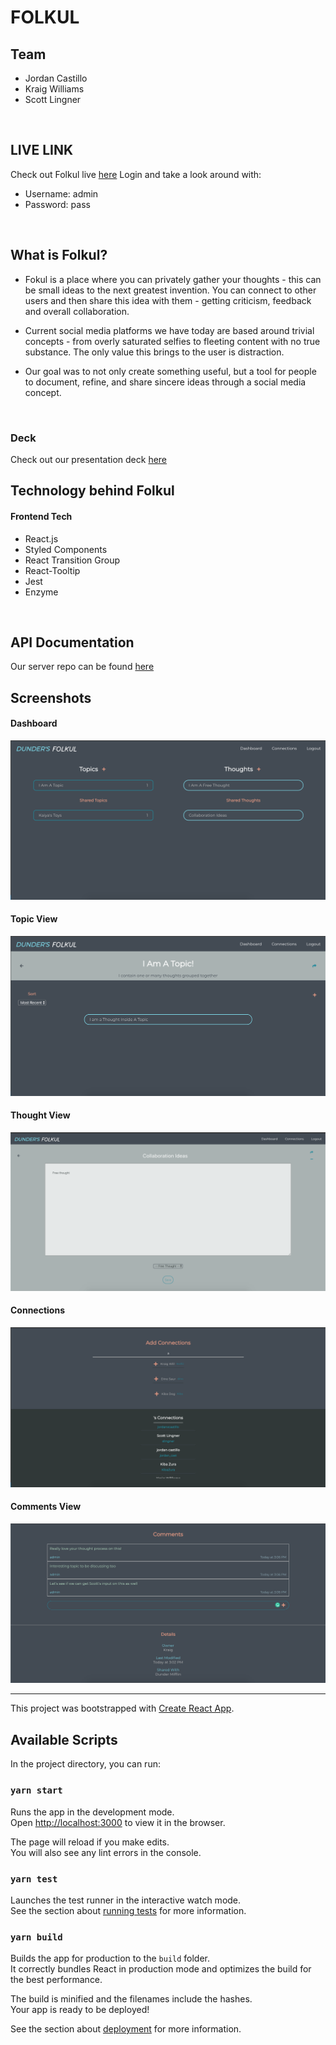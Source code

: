 # FOLKUL 
## Team 
- Jordan Castillo
- Kraig Williams 
- Scott Lingner
<br />

## LIVE LINK 
Check out Folkul live [here](https://folkul.now.sh/) 
Login and take a look around with: 
- Username: admin
- Password: pass
<br />

## What is Folkul?
- Fokul is a place where you can privately gather your thoughts - this can be small ideas to the next greatest invention. You can connect to other users and then share this idea with them - getting criticism, feedback and overall collaboration.

- Current social media platforms we have today are based around trivial concepts - from overly saturated selfies to fleeting content with no true substance. The only value this brings to the user is distraction. 

- Our goal was to not only create something useful, but a tool for people to document, refine, and share sincere ideas through a social media concept. 
<br />

### Deck
Check out our presentation deck [here](https://docs.google.com/presentation/d/15DgrTv6ElXifnbfJY-NHIvDcf96xv8qaSqzbs-DXWkQ/edit?usp=sharing) 
<br />

## Technology behind Folkul
#### Frontend Tech
- React.js
- Styled Components 
- React Transition Group
- React-Tooltip
- Jest
- Enzyme
<br />

## API Documentation
Our server repo can be found [here](https://github.com/kraigwilliams/motive-api) 
<br />

## Screenshots 
#### Dashboard
![Dashboard](ReadMe_assets/Dashboard.png)
#### Topic View
![Topic View](ReadMe_assets/TopicView.png)
#### Thought View
![Thought View](ReadMe_assets/ThoughtView.png)
#### Connections 
![Connections](ReadMe_assets/Connections.png)
#### Comments View
![Comments](ReadMe_assets/Comments.png)


- - - - 



This project was bootstrapped with [Create React App](https://github.com/facebook/create-react-app).

## Available Scripts

In the project directory, you can run:

### `yarn start`

Runs the app in the development mode.<br />
Open [http://localhost:3000](http://localhost:3000) to view it in the browser.

The page will reload if you make edits.<br />
You will also see any lint errors in the console.

### `yarn test`

Launches the test runner in the interactive watch mode.<br />
See the section about [running tests](https://facebook.github.io/create-react-app/docs/running-tests) for more information.

### `yarn build`

Builds the app for production to the `build` folder.<br />
It correctly bundles React in production mode and optimizes the build for the best performance.

The build is minified and the filenames include the hashes.<br />
Your app is ready to be deployed!

See the section about [deployment](https://facebook.github.io/create-react-app/docs/deployment) for more information.
